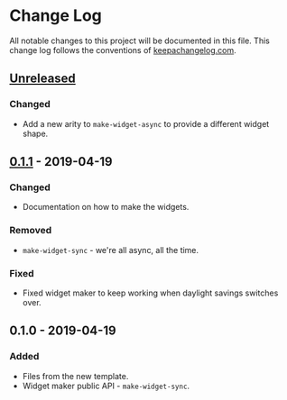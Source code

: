 # Change Log
All notable changes to this project will be documented in this file. This change log follows the conventions of [keepachangelog.com](http://keepachangelog.com/).

## [Unreleased]
### Changed
- Add a new arity to `make-widget-async` to provide a different widget shape.

## [0.1.1] - 2019-04-19
### Changed
- Documentation on how to make the widgets.

### Removed
- `make-widget-sync` - we're all async, all the time.

### Fixed
- Fixed widget maker to keep working when daylight savings switches over.

## 0.1.0 - 2019-04-19
### Added
- Files from the new template.
- Widget maker public API - `make-widget-sync`.

[Unreleased]: https://github.com/your-name/clojure-for-the-brave-and-true/compare/0.1.1...HEAD
[0.1.1]: https://github.com/your-name/clojure-for-the-brave-and-true/compare/0.1.0...0.1.1
